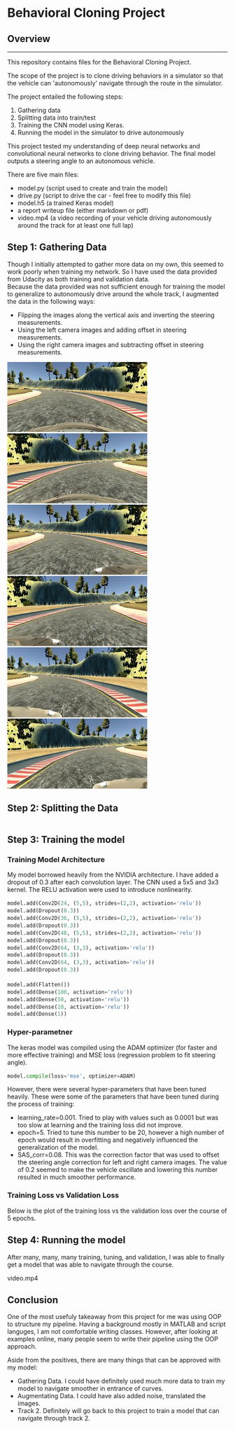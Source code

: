 # Behavioral Cloning Project

## Overview
---
This repository contains files for the Behavioral Cloning Project.

The scope of the project is to clone driving behaviors in a simulator so that the vehicle can 'autonomously' navigate through
the route in the simulator.  
  
The project entailed the following steps:
1. Gathering data
2. Splitting data into train/test
3. Training the CNN model using Keras.
4. Running the model in the simulator to drive autonomously

This project tested my understanding of deep neural networks and convolutional neural networks to clone driving behavior. The final model outputs a steering angle to an autonomous vehicle.

There are five main files: 
* model.py (script used to create and train the model)
* drive.py (script to drive the car - feel free to modify this file)
* model.h5 (a trained Keras model)
* a report writeup file (either markdown or pdf)
* video.mp4 (a video recording of your vehicle driving autonomously around the track for at least one full lap)

## Step 1: Gathering Data
Though I initially attempted to gather more data on my own, this seemed to work poorly when training my network. So I have used the data provided from Udacity as both training and validation data.  
Because the data provided was not sufficient enough for training the model to generalize to autonomously drive around the whole track, I augmented the data in the following ways:
* Flipping the images along the vertical axis and inverting the steering measurements.
* Using the left camera images and adding offset in steering measurements.
* Using the right camera images and subtracting offset in steering measurements.

![CenterImage](images/center.png "Center") ![CenterImageInverted](images/center_inverted.png "Center Image Inverted")
![LeftImage](images/left.png "Left Image") ![LeftImageInverted](images/left_inverted.png "Left Image Inverted")
![RightImage](images/right.png "Right Image") ![RightImageInverted](images/right_inverted.png "Right Image Inverted")

## Step 2: Splitting the Data
```python

```
## Step 3: Training the model
### Training Model Architecture
My model borrowed heavily from the NVIDIA architecture. I have added a dropout of 0.3 after each convolution layer.
The CNN used a 5x5 and 3x3 kernel. The RELU activation were used to introduce nonlinearity.
```python
model.add(Conv2D(24, (5,5), strides=(2,2), activation='relu'))
model.add(Dropout(0.3))
model.add(Conv2D(36, (5,5), strides=(2,2), activation='relu'))
model.add(Dropout(0.3))
model.add(Conv2D(48, (5,5), strides=(2,2), activation='relu'))
model.add(Dropout(0.3))
model.add(Conv2D(64, (3,3), activation='relu'))
model.add(Dropout(0.3))
model.add(Conv2D(64, (3,3), activation='relu'))
model.add(Dropout(0.3))

model.add(Flatten())
model.add(Dense(100, activation='relu'))
model.add(Dense(50, activation='relu'))
model.add(Dense(10, activation='relu'))
model.add(Dense(1))
```
### Hyper-parametner 
The keras model was compiled using the ADAM optimizer (for faster and more effective training) and MSE loss (regression problem to fit steering angle).
``` python
model.compile(loss='mse', optimizer=ADAM)
```
However, there were several hyper-parameters that have been tuned heavily.
These were some of the parameters that have been tuned during the process of training:
* learning_rate=0.001. Tried to play with values such as 0.0001 but was too slow at learning and the training loss did not improve.
* epoch=5. Tried to tune this number to be 20, however a high number of epoch would result in overfitting and negatively influenced the generalization of the model.
* SAS_corr=0.08. This was the correction factor that was used to offset the steering angle correction for left and right camera images. The value of 0.2 seemed to make the vehicle oscillate and lowering this number resulted in much smoother performance.

### Training Loss vs Validation Loss
Below is the plot of the training loss vs the validation loss over the course of 5 epochs.

## Step 4: Running the model
After many, many, many training, tuning, and validation, I was able to finally get a model that was able to navigate through the course.

video.mp4

## Conclusion
One of the most usefuly takeaway from this project for me was using OOP to structure my pipeline. Having a background mostly in MATLAB and script languges, I am not comfortable writing classes. However, after looking at examples online, many people seem to write their pipeline using the OOP approach.
  
Aside from the positives, there are many things that can be approved with my model:
* Gathering Data. I could have definitely used much more data to train my model to navigate smoother in entrance of curves.
* Augmentating Data. I could have also added noise, translated the images.
* Track 2. Definitely will go back to this project to train a model that can navigate through track 2.
